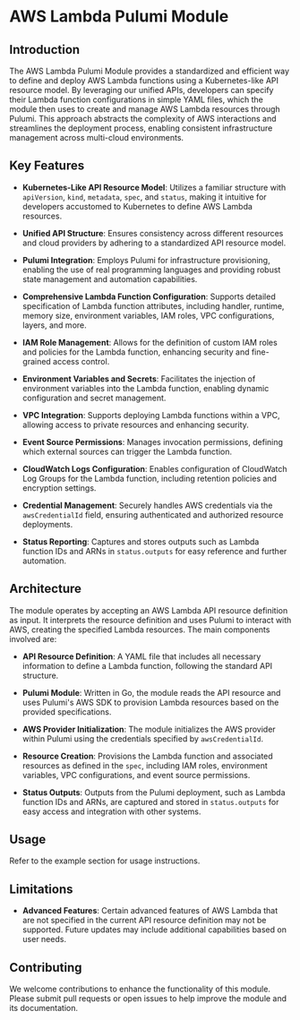 # AWS Lambda Pulumi Module

## Introduction

The AWS Lambda Pulumi Module provides a standardized and efficient way to define and deploy AWS Lambda functions using a Kubernetes-like API resource model. By leveraging our unified APIs, developers can specify their Lambda function configurations in simple YAML files, which the module then uses to create and manage AWS Lambda resources through Pulumi. This approach abstracts the complexity of AWS interactions and streamlines the deployment process, enabling consistent infrastructure management across multi-cloud environments.

## Key Features

- **Kubernetes-Like API Resource Model**: Utilizes a familiar structure with `apiVersion`, `kind`, `metadata`, `spec`, and `status`, making it intuitive for developers accustomed to Kubernetes to define AWS Lambda resources.

- **Unified API Structure**: Ensures consistency across different resources and cloud providers by adhering to a standardized API resource model.

- **Pulumi Integration**: Employs Pulumi for infrastructure provisioning, enabling the use of real programming languages and providing robust state management and automation capabilities.

- **Comprehensive Lambda Function Configuration**: Supports detailed specification of Lambda function attributes, including handler, runtime, memory size, environment variables, IAM roles, VPC configurations, layers, and more.

- **IAM Role Management**: Allows for the definition of custom IAM roles and policies for the Lambda function, enhancing security and fine-grained access control.

- **Environment Variables and Secrets**: Facilitates the injection of environment variables into the Lambda function, enabling dynamic configuration and secret management.

- **VPC Integration**: Supports deploying Lambda functions within a VPC, allowing access to private resources and enhancing security.

- **Event Source Permissions**: Manages invocation permissions, defining which external sources can trigger the Lambda function.

- **CloudWatch Logs Configuration**: Enables configuration of CloudWatch Log Groups for the Lambda function, including retention policies and encryption settings.

- **Credential Management**: Securely handles AWS credentials via the `awsCredentialId` field, ensuring authenticated and authorized resource deployments.

- **Status Reporting**: Captures and stores outputs such as Lambda function IDs and ARNs in `status.outputs` for easy reference and further automation.

## Architecture

The module operates by accepting an AWS Lambda API resource definition as input. It interprets the resource definition and uses Pulumi to interact with AWS, creating the specified Lambda resources. The main components involved are:

- **API Resource Definition**: A YAML file that includes all necessary information to define a Lambda function, following the standard API structure.

- **Pulumi Module**: Written in Go, the module reads the API resource and uses Pulumi's AWS SDK to provision Lambda resources based on the provided specifications.

- **AWS Provider Initialization**: The module initializes the AWS provider within Pulumi using the credentials specified by `awsCredentialId`.

- **Resource Creation**: Provisions the Lambda function and associated resources as defined in the `spec`, including IAM roles, environment variables, VPC configurations, and event source permissions.

- **Status Outputs**: Outputs from the Pulumi deployment, such as Lambda function IDs and ARNs, are captured and stored in `status.outputs` for easy access and integration with other systems.

## Usage

Refer to the example section for usage instructions.

## Limitations

- **Advanced Features**: Certain advanced features of AWS Lambda that are not specified in the current API resource definition may not be supported. Future updates may include additional capabilities based on user needs.

## Contributing

We welcome contributions to enhance the functionality of this module. Please submit pull requests or open issues to help improve the module and its documentation.
